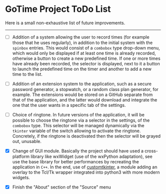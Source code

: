 # GoTime Project ToDo List
Here is a small non-exhaustive list of future improvements.
___
- [ ] Addition of a system allowing the user to record times (for example those that he uses regularly), in
addition to the initial system with the `spinbox` entries. This would consist of a `combobox` type drop-down menu, which
would only be displayed if at least one time is already recorded, otherwise a button to create a new predefined time.
If one or more times have already been recorded, the selector is displayed, next to it a button to launch the predefined time
on the timer and another to add a new time to the list.

- [ ] Addition of an extension system to the application, such as a secure password generator, a stopwatch, or a random class plan generator, for example. The extensions would be stored on a GitHub separate from that of the application, and the latter
would download and integrate the one that the user wants in a specific tab of the settings.

- [ ] Choice of ringtone. In future versions of the application, it will be possible to choose the ringtone via a selector in the
settings, of the `combobox` type. This selector will be managed dynamically via the `tkinter` variable of the switch allowing to activate the
ringtone. Concretely, if the ringtone is deactivated then the selector will be grayed out, unusable.

- [x] Change of GUI module. Basically the project should have used a cross-platform library like wxWidget (use of the wxPython adaptation), see use the base library for better performances by recreating the application in `C++`. In the end, use of [customtkinter](https://github.com/tomschimansky/customtkinter), a module adding an overlay to the Tcl/Tk wrapper integrated into python3 with more modern widgets.

- [x] Finish the "About" section of the "Source" menu